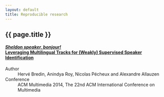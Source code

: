 ```yaml
---
layout: default
title: Reproducible research
---
```


## {{ page.title }}

<p></p>

<h4><a href="bredin2014"><i>Sheldon speaker, bonjour!</i><br/>Leveraging Multilingual Tracks for (Weakly) Supervised Speaker Identification</a></h4>
<dl class="dl-horizontal">
  <dt>Author</dt>
  <dd>Hervé Bredin, Anindya Roy, Nicolas Pécheux and Alexandre Allauzen</dd>
  <dt>Conference</dt>
  <dd>ACM Multimedia 2014, The 22nd ACM International Conference on Multimedia</dd>
</dl>

